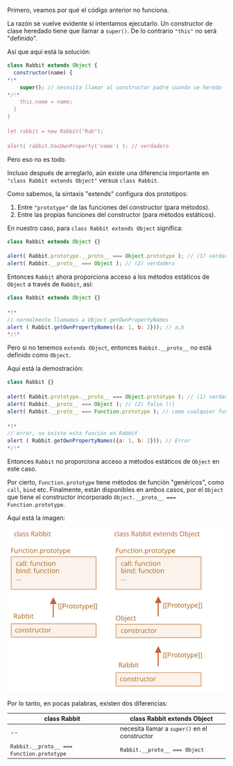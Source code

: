 Primero, veamos por qué el código anterior no funciona.

La razón se vuelve evidente si intentamos ejecutarlo. Un constructor de clase heredado tiene que llamar a `super()`. De lo contrario `"this"` no será "definido".

Así que aquí está la solución:

```js run
class Rabbit extends Object {
  constructor(name) {
*!*
    super(); // necesita llamar al constructor padre cuando se hereda
*/!*
    this.name = name;
  }
}

let rabbit = new Rabbit("Rab");

alert( rabbit.hasOwnProperty('name') ); // verdadero
```

Pero eso no es todo.

Incluso después de arreglarlo, aún existe una diferencia importante en `"class Rabbit extends Object"` versus `class Rabbit`.

Como sabemos, la sintaxis "extends" configura dos prototipos:

1. Entre `"prototype"` de las funciones del constructor (para métodos).
2. Entre las propias funciones del constructor (para métodos estáticos).

En nuestro caso, para `class Rabbit extends Object` significa:

```js run
class Rabbit extends Object {}

alert( Rabbit.prototype.__proto__ === Object.prototype ); // (1) verdadero
alert( Rabbit.__proto__ === Object ); // (2) verdadero
```

Entonces `Rabbit` ahora proporciona acceso a los métodos estáticos de `Object` a través de `Rabbit`, así:

```js run
class Rabbit extends Object {}

*!*
// normalmente llamamos a Object.getOwnPropertyNames
alert ( Rabbit.getOwnPropertyNames({a: 1, b: 2})); // a,b
*/!*
```

Pero si no tenemos `extends Object`, entonces `Rabbit.__proto__` no está definido como `Object`.

Aquí está la demostración:

```js run
class Rabbit {}

alert( Rabbit.prototype.__proto__ === Object.prototype ); // (1) verdadero
alert( Rabbit.__proto__ === Object ); // (2) falso (!)
alert( Rabbit.__proto__ === Function.prototype ); // como cualquier función por defecto

*!*
// error, no existe esta función en Rabbit
alert ( Rabbit.getOwnPropertyNames({a: 1, b: 2})); // Error
*/!*
```

Entonces `Rabbit` no proporciona acceso a métodos estáticos de `Object` en este caso.

Por cierto, `Function.prototype` tiene métodos de función "genéricos", como `call`, `bind` etc. Finalmente, están disponibles en ambos casos, por el `Object` que tiene el constructor incorporado `Object.__proto__ === Function.prototype`.

Aquí está la imagen:

![](rabbit-extends-object.svg)

Por lo tanto, en pocas palabras, existen dos diferencias:

| class Rabbit | class Rabbit extends Object  |
|--------------|------------------------------|
| --             | necesita llamar a `super()` en el constructor |
| `Rabbit.__proto__ === Function.prototype` | `Rabbit.__proto__ === Object` |
